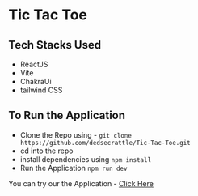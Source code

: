 # Tic Tac Toe

## Tech Stacks Used

- ReactJS
- Vite
- ChakraUi
- tailwind CSS

## To Run the Application

- Clone the Repo using - `git clone https://github.com/dedsecrattle/Tic-Tac-Toe.git`
- cd into the repo
- install dependencies using `npm install`
- Run the Application `npm run dev`

You can try our the Application - [Click Here](https://tic-tac-toe-81dm.onrender.com/)

